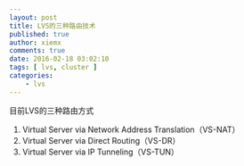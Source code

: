 ```yaml
---
layout: post
title: LVS的三种路由技术
published: true
author: xiemx
comments: true
date: 2016-02-18 03:02:10
tags: [ lvs, cluster ]
categories:
    - lvs
---
```


目前LVS的三种路由方式


  1. Virtual Server via Network Address Translation（VS-NAT） 
  2. Virtual Server via Direct Routing（VS-DR） 
  3. Virtual Server via IP Tunneling（VS-TUN）

